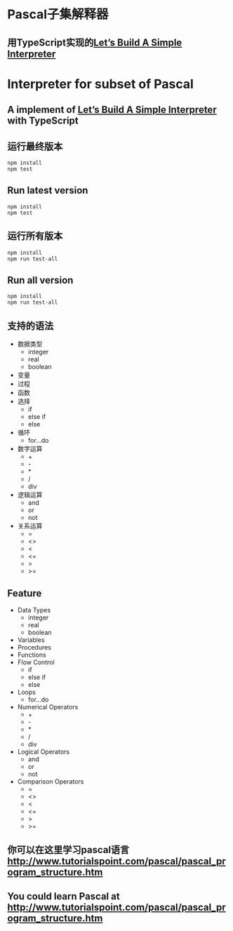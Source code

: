 # Pascal子集解释器
## 用TypeScript实现的[Let’s Build A Simple Interpreter](https://github.com/rspivak/lsbasi)

# Interpreter for subset of Pascal
## A implement of [Let’s Build A Simple Interpreter](https://github.com/rspivak/lsbasi) with TypeScript

## 运行最终版本
    npm install
    npm test

## Run latest version
    npm install
    npm test

## 运行所有版本
    npm install
    npm run test-all

## Run all version
    npm install
    npm run test-all

## 支持的语法

* 数据类型
    * integer
    * real
    * boolean
* 变量
* 过程
* 函数
* 选择
    * if
    * else if
    * else
* 循环
    * for...do
* 数字运算
    * \+
    * \-
    * \*
    * /
    * div
* 逻辑运算
    * and
    * or
    * not
* 关系运算
    * =
    * <>
    * <
    * <=
    * \>
    * \>=

## Feature
* Data Types
    * integer
    * real
    * boolean
* Variables
* Procedures
* Functions
* Flow Control
    * if
    * else if
    * else
* Loops
    * for...do
* Numerical Operators
    * \+
    * \-
    * \*
    * /
    * div
* Logical Operators
    * and
    * or
    * not
* Comparison Operators
    * =
    * <>
    * <
    * <=
    * \>
    * \>=

## 你可以在这里学习pascal语言 http://www.tutorialspoint.com/pascal/pascal_program_structure.htm

## You could learn Pascal at http://www.tutorialspoint.com/pascal/pascal_program_structure.htm